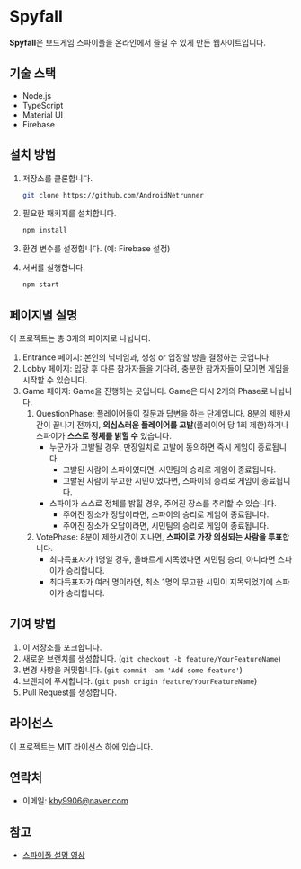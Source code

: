 # Spyfall

**Spyfall**은 보드게임 스파이폴을 온라인에서 즐길 수 있게 만든 웹사이트입니다.

## 기술 스택

- Node.js
- TypeScript
- Material UI
- Firebase

## 설치 방법

1. 저장소를 클론합니다.
   ```bash
   git clone https://github.com/AndroidNetrunner
   ```

2. 필요한 패키지를 설치합니다.
   ```bash
   npm install
   ```

3. 환경 변수를 설정합니다. (예: Firebase 설정)

4. 서버를 실행합니다.
   ```bash
   npm start
   ```

## 페이지별 설명

이 프로젝트는 총 3개의 페이지로 나뉩니다.

1. Entrance 페이지: 본인의 닉네임과, 생성 or 입장할 방을 결정하는 곳입니다.
2. Lobby 페이지: 입장 후 다른 참가자들을 기다려, 충분한 참가자들이 모이면 게임을 시작할 수 있습니다.
3. Game 페이지: Game을 진행하는 곳입니다. Game은 다시 2개의 Phase로 나뉩니다.
    1. QuestionPhase: 플레이어들이 질문과 답변을 하는 단계입니다. 8분의 제한시간이 끝나기 전까지, **의심스러운 플레이어를 고발**(플레이어 당 1회 제한)하거나 스파이가 **스스로 정체를 밝힐 수** 있습니다.
        - 누군가가 고발될 경우, 만장일치로 고발에 동의하면 즉시 게임이 종료됩니다.
            - 고발된 사람이 스파이였다면, 시민팀의 승리로 게임이 종료됩니다.
            - 고발된 사람이 무고한 시민이었다면, 스파이의 승리로 게임이 종료됩니다.
        - 스파이가 스스로 정체를 밝힐 경우, 주어진 장소를 추리할 수 있습니다.
            - 주어진 장소가 정답이라면, 스파이의 승리로 게임이 종료됩니다.
            - 주어진 장소가 오답이라면, 시민팀의 승리로 게임이 종료됩니다. 
    2. VotePhase: 8분이 제한시간이 지나면, **스파이로 가장 의심되는 사람을 투표**합니다.
        - 최다득표자가 1명일 경우, 올바르게 지목했다면 시민팀 승리, 아니라면 스파이가 승리합니다.
        - 최다득표자가 여러 명이라면, 최소 1명의 무고한 시민이 지목되었기에 스파이가 승리합니다.

## 기여 방법

1. 이 저장소를 포크합니다.
2. 새로운 브랜치를 생성합니다. (`git checkout -b feature/YourFeatureName`)
3. 변경 사항을 커밋합니다. (`git commit -am 'Add some feature'`)
4. 브랜치에 푸시합니다. (`git push origin feature/YourFeatureName`)
5. Pull Request를 생성합니다.

## 라이선스

이 프로젝트는 MIT 라이선스 하에 있습니다.

## 연락처

- 이메일: kby9906@naver.com

## 참고

- [스파이폴 설명 영상](https://www.youtube.com/watch?v=vXh1SLF3c_M)
